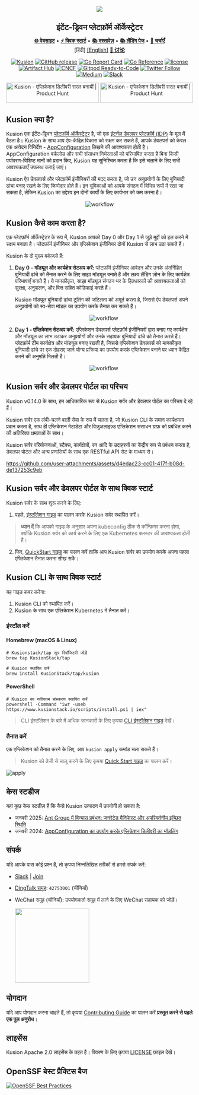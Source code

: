 <div align="center">
<p></p><p></p>
<p>
    <img  src="docs/logo.png">
</p>

<h1 style="font-size: 1.5em;">
    इंटेंट-ड्रिवन प्लेटफ़ॉर्म ऑर्केस्ट्रेटर
</h1>

<p align="center">
  <a href="https://www.kusionstack.io/docs/" target="_blank"><b>🌐 वेबसाइट</b></a> •
  <a href="https://www.kusionstack.io/docs/getting-started/getting-started-with-kusion-cli/deliver-quickstart" target="_blank"><b>⚡️ क्विक स्टार्ट</b></a> •
  <a href="https://www.kusionstack.io/docs/" target="_blank"><b>📚 दस्तावेज़</b></a> •
  <a href="https://kusion.kusionstack.io/" target="_blank"><b>📚 लैंडिंग पेज</b></a> •
  <a href="https://github.com/orgs/KusionStack/discussions" target="_blank"><b>💬 चर्चाएँ</b></a><br>
  [हिंदी]
  <a href="https://github.com/KusionStack/kusion/blob/main/README.md" target="_blank">[English]</a>
  <a href="https://github.com/orgs/KusionStack/discussions" target="_blank"><b>💬 讨论</b></a><br>
</p>

[![Kusion](https://github.com/KusionStack/kusion/actions/workflows/release.yaml/badge.svg)](https://github.com/KusionStack/kusion/actions/workflows/release.yaml)
[![GitHub release](https://img.shields.io/github/release/KusionStack/kusion.svg)](https://github.com/KusionStack/kusion/releases)
[![Go Report Card](https://goreportcard.com/badge/github.com/KusionStack/kusion)](https://goreportcard.com/report/github.com/KusionStack/kusion)
[![Go Reference](https://pkg.go.dev/badge/github.com/KusionStack/kusion.svg)](https://pkg.go.dev/github.com/KusionStack/kusion)
[![license](https://img.shields.io/github/license/KusionStack/kusion.svg)](https://github.com/KusionStack/kusion/blob/main/LICENSE)
[![Artifact Hub](https://img.shields.io/endpoint?url=https://artifacthub.io/badge/repository/kusion)](https://artifacthub.io/packages/helm/kusionstack/kusion)
[![CNCF](https://shields.io/badge/CNCF-Sandbox%20project-blue?logo=linux-foundation&style=flat)](https://landscape.cncf.io/?item=provisioning--automation-configuration--kusionstack)
[![Gitpod Ready-to-Code](https://img.shields.io/badge/Gitpod-Ready--to--Code-blue?logo=gitpod)](https://gitpod.io/#https://github.com/KusionStack/kusion)
[![Twitter Follow](https://img.shields.io/twitter/follow/KusionStack?style=social)](https://x.com/KusionStack)
[![Medium](https://img.shields.io/badge/@kusionstack-black?style=flat&logo=medium&logoColor=white&link=https://medium.com/@kusionstack)](https://medium.com/@kusionstack)
[![Slack](https://img.shields.io/badge/slack-kusion-blueviolet?logo=slack)](https://cloud-native.slack.com/archives/C07U0395UG0)


<a href="https://www.producthunt.com/posts/kusion?embed=true&utm_source=badge-featured&utm_medium=badge&utm_souce=badge-kusion" target="_blank"><img src="https://api.producthunt.com/widgets/embed-image/v1/featured.svg?post_id=800331&theme=dark" alt="Kusion - एप्लिकेशन&#0032;डिलीवरी&#0032;सरल&#0032;बनायीं | Product Hunt" style="width: 250px; height: 54px;" width="250" height="54" /></a>
<a href="https://www.producthunt.com/posts/kusion?embed=true&utm_source=badge-top-post-badge&utm_medium=badge&utm_souce=badge-kusion" target="_blank"><img src="https://api.producthunt.com/widgets/embed-image/v1/top-post-badge.svg?post_id=800331&theme=neutral&period=daily" alt="Kusion - एप्लिकेशन&#0032;डिलीवरी&#0032;सरल&#0032;बनायीं | Product Hunt" style="width: 250px; height: 54px;" width="250" height="54" /></a>

</div>

## Kusion क्या है?

Kusion एक इंटेंट-ड्रिवन [प्लेटफ़ॉर्म ऑर्केस्ट्रेटर](https://internaldeveloperplatform.org/platform-orchestrators/) है, जो एक [इंटर्नल डेवलपर प्लेटफ़ॉर्म (IDP)](https://internaldeveloperplatform.org/what-is-an-internal-developer-platform/) के मूल में बैठता है। Kusion के साथ आप ऐप-केंद्रित विकास को सक्षम कर सकते हैं, आपके डेवलपर्स को केवल एक आवेदन विनिर्देश - [AppConfiguration](https://www.kusionstack.io/docs/concepts/appconfigurations) लिखने की आवश्यकता होती है। AppConfiguration वर्कलोड और सभी संसाधन निर्भरताओं को परिभाषित करता है बिना किसी पर्यावरण-विशिष्ट मानों को प्रदान किए, Kusion यह सुनिश्चित करता है कि इसे चलाने के लिए सभी आवश्यकताएँ उपलब्ध कराई जाएं।

Kusion ऐप डेवलपर्स और प्लेटफ़ॉर्म इंजीनियरों की मदद करता है, जो उन अनुप्रयोगों के लिए बुनियादी ढांचा बनाए रखने के लिए जिम्मेदार होते हैं। इन भूमिकाओं को आपके संगठन में विभिन्न रूपों में रखा जा सकता है, लेकिन Kusion का उद्देश्य इन दोनों कार्यों के लिए कार्यभार को कम करना है।

<div align="center">

![workflow](docs/overview.jpg)
</div>

## Kusion कैसे काम करता है?

एक प्लेटफ़ॉर्म ऑर्केस्ट्रेटर के रूप में, Kusion आपको Day 0 और Day 1 से जुड़े मुद्दों को हल करने में सक्षम बनाता है। प्लेटफ़ॉर्म इंजीनियर और एप्लिकेशन इंजीनियर दोनों Kusion से लाभ उठा सकते हैं।

Kusion के दो मुख्य वर्कफ़्लो हैं:

1. **Day 0 - मॉड्यूल और कार्यक्षेत्र सेटअप करें:** प्लेटफ़ॉर्म इंजीनियर आवेदन और उनके अंतर्निहित बुनियादी ढांचे को तैनात करने के लिए साझा मॉड्यूल बनाते हैं और लक्ष्य लैंडिंग ज़ोन के लिए कार्यक्षेत्र परिभाषाएँ बनाते हैं। ये मानकीकृत, साझा मॉड्यूल संगठन भर के हितधारकों की आवश्यकताओं को सुरक्षा, अनुपालन, और वित्त सहित कोडिफाई करते हैं।

	Kusion मॉड्यूल बुनियादी ढांचा टूलिंग की जटिलता को अमूर्त करता है, जिससे ऐप डेवलपर्स अपने अनुप्रयोगों को स्व-सेवा मॉडल का उपयोग करके तैनात कर सकते हैं।

	<div align="center">

	![workflow](docs/platform_workflow.jpg)
	</div>
	
2. **Day 1 - एप्लिकेशन सेटअप करें:** एप्लिकेशन डेवलपर्स प्लेटफ़ॉर्म इंजीनियरों द्वारा बनाए गए कार्यक्षेत्र और मॉड्यूल का लाभ उठाकर अनुप्रयोगों और उनके सहायक बुनियादी ढांचे को तैनात करते हैं। प्लेटफ़ॉर्म टीम कार्यक्षेत्र और मॉड्यूल बनाए रखती है, जिससे एप्लिकेशन डेवलपर्स को मानकीकृत बुनियादी ढांचे पर एक दोहराए जाने योग्य प्रक्रिया का उपयोग करके एप्लिकेशन बनाने पर ध्यान केंद्रित करने की अनुमति मिलती है।

	<div align="center">

	![workflow](docs/app_workflow.jpg)
	</div>


## Kusion सर्वर और डेवलपर पोर्टल का परिचय

Kusion v0.14.0 के साथ, हम आधिकारिक रूप से Kusion सर्वर और डेवलपर पोर्टल का परिचय दे रहे हैं।

Kusion सर्वर एक लंबी-चलने वाली सेवा के रूप में चलता है, जो Kusion CLI के समान कार्यक्षमता प्रदान करता है, साथ ही एप्लिकेशन मेटाडेटा और विज़ुअलाइज़्ड एप्लिकेशन संसाधन ग्राफ़ को प्रबंधित करने की अतिरिक्त क्षमताओं के साथ। 

Kusion सर्वर परियोजनाओं, स्टैक्स, कार्यक्षेत्रों, रन आदि के उदाहरणों का केंद्रीय रूप से प्रबंधन करता है, डेवलपर पोर्टल और अन्य प्रणालियों के साथ एक RESTful API सेट के माध्यम से।

https://github.com/user-attachments/assets/d4edac23-cc01-417f-b08d-de137253c9eb

## Kusion सर्वर और डेवलपर पोर्टल के साथ क्विक स्टार्ट

Kusion सर्वर के साथ शुरू करने के लिए:

1. पहले, [इंस्टॉलेशन गाइड](https://www.kusionstack.io/docs/getting-started/getting-started-with-kusion-server/install-kusion) का पालन करके Kusion सर्वर स्थापित करें।

>**ध्यान दें** कि आपको गाइड के अनुसार अपना kubeconfig ठीक से कॉन्फ़िगर करना होगा, क्योंकि Kusion सर्वर को कार्य करने के लिए एक Kubernetes क्लस्टर की आवश्यकता होती है।

2. फिर, [QuickStart गाइड](https://www.kusionstack.io/docs/getting-started/getting-started-with-kusion-server/deliver-quickstart) का पालन करें ताकि आप Kusion सर्वर का उपयोग करके अपना पहला एप्लिकेशन तैनात करना सीख सकें।

## Kusion CLI के साथ क्विक स्टार्ट

यह गाइड कवर करेगा:

1. Kusion CLI को स्थापित करें।
2. Kusion के साथ एक एप्लिकेशन Kubernetes में तैनात करें।

### इंस्टॉल करें

#### Homebrew (macOS & Linux)

```shell
# Kusionstack/tap सूत्र रिपॉजिटरी जोड़ें
brew tap KusionStack/tap

# Kusion स्थापित करें
brew install KusionStack/tap/kusion
```

#### PowerShell

```
# Kusion का नवीनतम संस्करण स्थापित करें
powershell -Command "iwr -useb https://www.kusionstack.io/scripts/install.ps1 | iex"
```

> CLI इंस्टॉलेशन के बारे में अधिक जानकारी के लिए कृपया [CLI इंस्टॉलेशन गाइड](https://www.kusionstack.io/docs/getting-started/getting-started-with-kusion-cli/install-kusion) देखें।

### तैनात करें

एक एप्लिकेशन को तैनात करने के लिए, आप `kusion apply` कमांड चला सकते हैं।

> Kusion को तेजी से चालू करने के लिए कृपया [Quick Start गाइड](https://www.kusionstack.io/docs/getting-started/getting-started-with-kusion-cli/deliver-quickstart) का पालन करें।

![apply](https://raw.githubusercontent.com/KusionStack/kusionstack.io/main/static/img/docs/user_docs/getting-started/kusion_apply_quickstart.gif)

## केस स्टडीज

यहां कुछ केस स्टडीज़ हैं कि कैसे Kusion उत्पादन में उपयोगी हो सकता है:

- जनवरी 2025: [Ant Group में विन्यास प्रबंधन: जनरेटेड मैनिफेस्ट और अपरिवर्तनीय इच्छित स्थिति](https://blog.kusionstack.io/configuration-management-at-ant-group-generated-manifest-immutable-desired-state-3c50e363a3fb)
- जनवरी 2024: [AppConfiguration का उपयोग करके एप्लिकेशन डिलीवरी का मॉडलिंग](https://blog.kusionstack.io/modeling-application-delivery-using-appconfiguration-d291830de8f1)

## संपर्क

यदि आपके पास कोई प्रश्न हैं, तो कृपया निम्नलिखित तरीकों से हमसे संपर्क करें:

- [Slack](https://kusionstack.slack.com) | [Join](https://join.slack.com/t/kusionstack/shared_invite/zt-2drafxksz-VzCZZwlraHP4xpPeh_g8lg)
- [DingTalk समूह](https://page.dingtalk.com/wow/dingtalk/act/en-home): `42753001`  (चीनियाँ)
- WeChat समूह (चीनियाँ): उपयोगकर्ता समूह में लाने के लिए WeChat सहायक को जोड़ें।

  <img src="docs/wx_spark.jpg" width="200" height="200"/>

## योगदान

यदि आप योगदान करना चाहते हैं, तो कृपया [Contributing Guide](./CONTRIBUTING.md) का पालन करें **प्रस्तुत करने से पहले 
एक पुल अनुरोध**।

## लाइसेंस

Kusion Apache 2.0 लाइसेंस के तहत है। विवरण के लिए कृपया [LICENSE](LICENSE) फ़ाइल देखें।

## OpenSSF बेस्ट प्रैक्टिस बैज
[![OpenSSF Best Practices](https://www.bestpractices.dev/projects/9586/badge)](https://www.bestpractices.dev/projects/9586)

